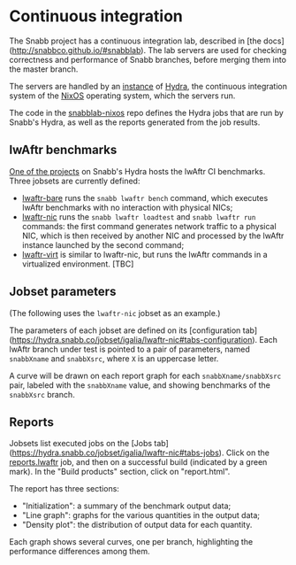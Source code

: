 # Continuous integration

The Snabb project has a continuous integration lab, described in [the docs]
(http://snabbco.github.io/#snabblab). The lab servers are used for checking
correctness and performance of Snabb branches, before merging them into
the master branch.

The servers are handled by an [instance](https://hydra.snabb.co/) of
[Hydra](https://nixos.org/hydra/), the continuous integration system of the
[NixOS](http://nixos.org/) operating system, which the servers run.

The code in the [snabblab-nixos](https://github.com/snabblab/snabblab-nixos)
repo defines the Hydra jobs that are run by Snabb's Hydra, as well as the
reports generated from the job results.

## lwAftr benchmarks

[One of the projects](https://hydra.snabb.co/project/igalia) on Snabb's Hydra
hosts the lwAftr CI benchmarks. Three jobsets are currently defined:

- [lwaftr-bare](https://hydra.snabb.co/jobset/igalia/lwaftr-bare) runs the
  `snabb lwaftr bench` command, which executes lwAftr benchmarks with no
  interaction with physical NICs;
- [lwaftr-nic](https://hydra.snabb.co/jobset/igalia/lwaftr-nic) runs the
  `snabb lwaftr loadtest` and `snabb lwaftr run` commands: the first command
  generates network traffic to a physical NIC, which is then received by
  another NIC and processed by the lwAftr instance launched by the second
  command;
- [lwaftr-virt](https://hydra.snabb.co/jobset/igalia/lwaftr-nic) is similar to
  lwaftr-nic, but runs the lwAftr commands in a virtualized environment. [TBC]

## Jobset parameters

(The following uses the `lwaftr-nic` jobset as an example.)

The parameters of each jobset are defined on its [configuration tab]
(https://hydra.snabb.co/jobset/igalia/lwaftr-nic#tabs-configuration). Each
lwAftr branch under test is pointed to a pair of parameters, named `snabbXname`
and `snabbXsrc`, where `X` is an uppercase letter.

A curve will be drawn on each report graph for each `snabbXname/snabbXsrc`
pair, labeled with the `snabbXname` value, and showing benchmarks of the
`snabbXsrc` branch.

## Reports

Jobsets list executed jobs on the [Jobs tab]
(https://hydra.snabb.co/jobset/igalia/lwaftr-nic#tabs-jobs). Click on the
[reports.lwaftr](https://hydra.snabb.co/job/igalia/lwaftr-nic/reports.lwaftr)
job, and then on a successful build (indicated by a green mark). In the "Build
products" section, click on "report.html".

The report has three sections:

- "Initialization": a summary of the benchmark output data;
- "Line graph": graphs for the various quantities in the output data;
- "Density plot": the distribution of output data for each quantity.

Each graph shows several curves, one per branch, highlighting the performance
differences among them.
